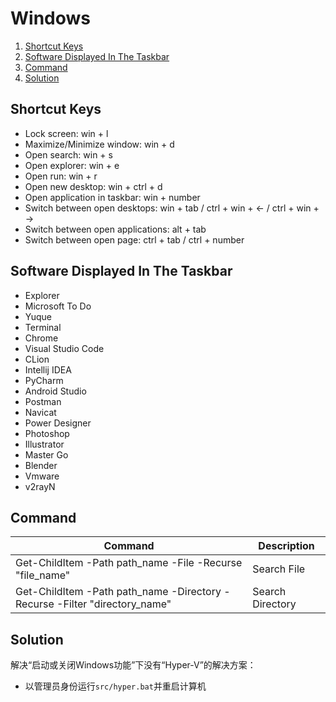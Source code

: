 # Windows

1.  [Shortcut Keys](#shortcut-keys)
2.  [Software Displayed In The Taskbar](#software-displayed-in-the-taskbar)
3.  [Command](#command)
4.  [Solution](#solution)

## Shortcut Keys

*   Lock screen: win + l
*   Maximize/Minimize window: win + d
*   Open search: win + s
*   Open explorer: win + e
*   Open run: win + r
*   Open new desktop: win + ctrl + d
*   Open application in taskbar: win + number
*   Switch between open desktops: win + tab / ctrl + win + <- / ctrl + win + ->
*   Switch between open applications: alt + tab
*   Switch between open page: ctrl + tab / ctrl + number

## Software Displayed In The Taskbar

*   Explorer
*   Microsoft To Do
*   Yuque
*   Terminal
*   Chrome
*   Visual Studio Code
*   CLion
*   Intellij IDEA
*   PyCharm
*   Android Studio
*   Postman
*   Navicat
*   Power Designer
*   Photoshop
*   Illustrator
*   Master Go
*   Blender
*   Vmware
*   v2rayN

## Command

| Command                                                                    | Description      |
| -------------------------------------------------------------------------- | ---------------- |
| Get-ChildItem -Path path_name -File -Recurse "file_name"                   | Search File      |
| Get-ChildItem -Path path_name -Directory -Recurse -Filter "directory_name" | Search Directory |

## Solution

解决“启动或关闭Windows功能”下没有“Hyper-V”的解决方案：

*   以管理员身份运行`src/hyper.bat`并重启计算机
